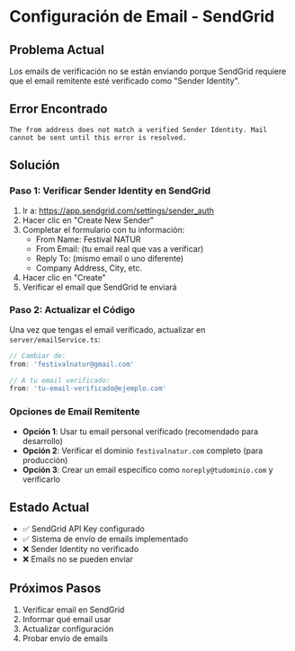 # Configuración de Email - SendGrid

## Problema Actual
Los emails de verificación no se están enviando porque SendGrid requiere que el email remitente esté verificado como "Sender Identity".

## Error Encontrado
```
The from address does not match a verified Sender Identity. Mail cannot be sent until this error is resolved.
```

## Solución

### Paso 1: Verificar Sender Identity en SendGrid
1. Ir a: https://app.sendgrid.com/settings/sender_auth
2. Hacer clic en "Create New Sender"
3. Completar el formulario con tu información:
   - From Name: Festival NATUR
   - From Email: (tu email real que vas a verificar)
   - Reply To: (mismo email o uno diferente)
   - Company Address, City, etc.
4. Hacer clic en "Create"
5. Verificar el email que SendGrid te enviará

### Paso 2: Actualizar el Código
Una vez que tengas el email verificado, actualizar en `server/emailService.ts`:

```typescript
// Cambiar de:
from: 'festivalnatur@gmail.com'

// A tu email verificado:
from: 'tu-email-verificado@ejemplo.com'
```

### Opciones de Email Remitente
- **Opción 1**: Usar tu email personal verificado (recomendado para desarrollo)
- **Opción 2**: Verificar el dominio `festivalnatur.com` completo (para producción)
- **Opción 3**: Crear un email específico como `noreply@tudominio.com` y verificarlo

## Estado Actual
- ✅ SendGrid API Key configurado
- ✅ Sistema de envío de emails implementado
- ❌ Sender Identity no verificado
- ❌ Emails no se pueden enviar

## Próximos Pasos
1. Verificar email en SendGrid
2. Informar qué email usar
3. Actualizar configuración
4. Probar envío de emails